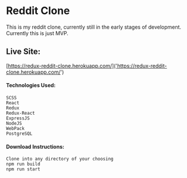 # Reddit Clone
This is my reddit clone, currently still in the early stages of development.
Currently this is just MVP.

## Live Site:
[https://redux-reddit-clone.herokuapp.com/]('https://redux-reddit-clone.herokuapp.com/')


#### Technologies Used:

```
SCSS
React
Redux
Redux-React
ExpressJS
NodeJS
WebPack
PostgreSQL
```

#### Download Instructions:

```
Clone into any directory of your choosing
npm run build
npm run start
```
